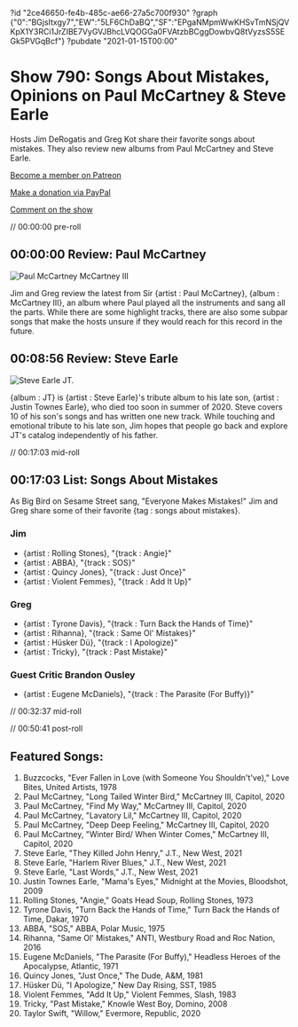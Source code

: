 ?id "2ce46650-fe4b-485c-ae66-27a5c700f930"
?graph {"0":"BGjsItxgy7","EW":"5LF6ChDaBQ","SF":"EPgaNMpmWwKHSvTmNSjQVKpX1Y3RCi1JrZIBE7VyGVJBhcLVQOGGa0FVAtzbBCggDowbvQ8tVyzsS5SEGk5PVGqBcf"}
?pubdate "2021-01-15T00:00"
# Show 790: Songs About Mistakes, Opinions on Paul McCartney & Steve Earle


Hosts Jim DeRogatis and Greg Kot share their favorite songs about mistakes. They also review new albums from Paul McCartney and Steve Earle. 

[Become a member on Patreon](https://www.patreon.com/soundopinions)

[Make a donation via PayPal](https://bit.ly/36zIhZK) 

[Comment on the show](https://www.micdropp.com/studio/5febf006eba45/) 

// 00:00:00 pre-roll



## 00:00:00 Review: Paul McCartney

![Paul McCartney McCartney III](https://static.soundopinions.org/assets/790/02.jpg)

Jim and Greg review the latest from Sir {artist : Paul McCartney}, {album : McCartney III}, an album where Paul played all the instruments and sang all the parts. While there are some highlight tracks, there are also some subpar songs that make the hosts unsure if they would reach for this record in the future.



## 00:08:56 Review: Steve Earle

![Steve Earle JT.](https://static.soundopinions.org/assets/790/EW7.jpg)

{album : JT} is {artist : Steve Earle}'s tribute album to his late son, {artist : Justin Townes Earle}, who died too soon in summer of 2020. Steve covers 10 of his son's songs and has written one new track. While touching and emotional tribute to his late son, Jim hopes that people go back and explore JT's catalog independently of his father.

// 00:17:03 mid-roll



## 00:17:03 List: Songs About Mistakes

As Big Bird on Sesame Street sang, "Everyone Makes Mistakes!" Jim and Greg share some of their favorite {tag : songs about mistakes}.


### Jim

- {artist : Rolling Stones}, "{track : Angie}"
- {artist : ABBA}, "{track : SOS}"
- {artist : Quincy Jones}, "{track : Just Once}"
- {artist : Violent Femmes}, "{track : Add It Up}"


### Greg

- {artist : Tyrone Davis}, "{track : Turn Back the Hands of Time}"
- {artist : Rihanna}, "{track : Same Ol' Mistakes}"
- {artist : Hüsker Dü}, "{track : I Apologize}"
- {artist : Tricky}, "{track : Past Mistake}"


### Guest Critic Brandon Ousley

- {artist : Eugene McDaniels}, "{track : The Parasite (For Buffy)}"

// 00:32:37 mid-roll

// 00:50:41 post-roll



## Featured Songs:

1. Buzzcocks, "Ever Fallen in Love (with Someone You Shouldn't've)," Love Bites, United Artists, 1978
2. Paul McCartney, "Long Tailed Winter Bird," McCartney III, Capitol, 2020
3. Paul McCartney, "Find My Way," McCartney III, Capitol, 2020
4. Paul McCartney, "Lavatory Lil," McCartney III, Capitol, 2020
5. Paul McCartney, "Deep Deep Feeling," McCartney III, Capitol, 2020
6. Paul McCartney, "Winter Bird/ When Winter Comes," McCartney III, Capitol, 2020
7. Steve Earle, "They Killed John Henry," J.T., New West, 2021
8. Steve Earle, "Harlem River Blues," J.T., New West, 2021
9. Steve Earle, "Last Words," J.T., New West, 2021
10. Justin Townes Earle, "Mama's Eyes," Midnight at the Movies, Bloodshot, 2009
11. Rolling Stones, "Angie," Goats Head Soup, Rolling Stones, 1973
12. Tyrone Davis, "Turn Back the Hands of Time," Turn Back the Hands of Time, Dakar, 1970
13. ABBA, "SOS," ABBA, Polar Music, 1975
14. Rihanna, "Same Ol' Mistakes," ANTI, Westbury Road and Roc Nation, 2016
15. Eugene McDaniels, "The Parasite (For Buffy)," Headless Heroes of the Apocalypse, Atlantic, 1971
16. Quincy Jones, "Just Once," The Dude, A&M, 1981
17. Hüsker Dü, "I Apologize," New Day Rising, SST, 1985
18. Violent Femmes, "Add It Up," Violent Femmes, Slash, 1983
19. Tricky, "Past Mistake," Knowle West Boy, Domino, 2008
20. Taylor Swift, "Willow," Evermore, Republic, 2020
